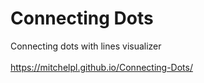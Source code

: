 # Connecting Dots
 Connecting dots with lines visualizer<br /><br />
 https://mitchelpl.github.io/Connecting-Dots/
